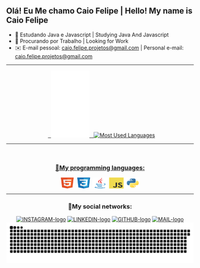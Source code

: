 ## Olá! Eu Me chamo Caio Felipe | Hello! My name is Caio Felipe
- 🌱 Estudando Java e Javascript | Studying Java And Javascript
- 🎯 Procurando por Trabalho | Looking for Work
- ✉️ E-mail pessoal: caio.felipe.projetos@gmail.com | Personal e-mail: caio.felipe.projetos@gmail.com
---
 <div align=center>
  <a href="https://github.com/CaioFelipe-Code">
  <img height="180cm" src="https://github.com/CaioFelipe-Code/CaioFelipe-Code/blob/main/profile-assets/github-stats.svg" alt="GitHub Stats"/>
  <img height="180cm" src="https://github.com/CaioFelipe-Code/CaioFelipe-Code/blob/main/profile-assets/top-langs.svg" alt="Most Used Languages"/>
</div>

---

<div align=center style="display: inline_block"><br>
  <p><h3>🤖My programming languages:</h3></p>
  <a href="https://github.com/CaioFelipe-Code"><img align="center" alt="HTML5-logo" height="30" width="40" src="https://github.com/devicons/devicon/blob/master/icons/html5/html5-original.svg"></a>
  <a href="https://github.com/CaioFelipe-Code"><img align="center" alt="CSS3-logo" height="30" width="40" src="https://github.com/devicons/devicon/blob/master/icons/css3/css3-original.svg"></a> 
  <a href="https://github.com/CaioFelipe-Code"><img align="center" alt="JAVA-logo" height="30" width="40" src="https://github.com/devicons/devicon/blob/master/icons/java/java-original.svg"></a> 
  <a href="https://github.com/CaioFelipe-Code"><img align="center" alt="JAVASCRIPT-logo" height="30" width="40" src="https://github.com/devicons/devicon/blob/master/icons/javascript/javascript-original.svg"></a> 
   <a href="https://github.com/CaioFelipe-Code"><img align="center" alt="PYTON-logo" height="30" width="40" src="https://github.com/devicons/devicon/blob/master/icons/python/python-original.svg"></a> 

---

<div align=center>
  <p><h3>📱My social networks:</h3></p>
<a href="https://www.instagram.com/caio_felipe_moura_/" target="_blank"><img alt="INSTAGRAM-logo" src="https://img.shields.io/badge/Instagram-E4405F?style=for-the-badge&logo=instagram&logoColor=white" target="_blank"></a>   
<a href="https://www.linkedin.com/in/caio-felipe-a16605207/" target="_blank"><img alt="LINKEDIN-logo" src="https://img.shields.io/badge/LinkedIn-0077B5?style=for-the-badge&logo=linkedin&logoColor=white" target="_blank"></a>   
<a href="https://github.com/CaioFelipe-Code" target="_blank"><img alt="GITHUB-logo" src="https://img.shields.io/badge/GitHub-100000?style=for-the-badge&logo=github&logoColor=white" target="_blank"></a>   
<a href="mailto:caio.felipe.projetos@gmail.com" target="_blank"><img alt="MAIL-logo" src="https://img.shields.io/badge/Gmail-D14836?style=for-the-badge&logo=gmail&logoColor=white" target="_blank"></a>     
    
</div>


  
<div align=center>
  
 <img src="https://raw.githubusercontent.com/CaioFelipe-Code/caiofelipe-code/output/snake.svg" alt="Snake animation" />
  
</div>
  

